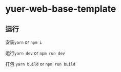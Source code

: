 # yuer-web-base-template

##  运行

安装`yarn` or `npm i`

运行`yarn dev` or `npm run dev`

打包 `yarn build` or `npm run build`


